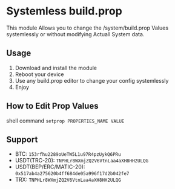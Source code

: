 # Systemless build.prop

This module Allows you to change the /system/build.prop Values systemlessly or without modifying Actuall System data.


## Usage

1. Download and install the module
2. Reboot your device
3. Use any build.prop editor to change your config systemlessly
4. Enjoy

## How to Edit Prop Values 


shell command 
```setprop PROPERTIES_NAME VALUE```


## Support

* BTC: `153rfhu2289oUeTW5L1u97R4pzUykQ6PRu`
* USDT(TRC-20): `TNPHLr8WXmjZQ2V6VtnLaa4aXH8HH2ULQG`
* USDT(BEP/ERC/MATIC-20): `0x517ab4a275620b4ff684de05a996f17d2b042fe7`
* TRX: `TNPHLr8WXmjZQ2V6VtnLaa4aXH8HH2ULQG`
